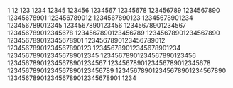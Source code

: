1
12
123
1234
12345
123456
1234567
12345678
123456789
1234567890
12345678901
123456789012
1234567890123
12345678901234
123456789012345
1234567890123456
12345678901234567
123456789012345678
1234567890123456789
12345678901234567890
123456789012345678901
1234567890123456789012
12345678901234567890123
123456789012345678901234
1234567890123456789012345
12345678901234567890123456
123456789012345678901234567
1234567890123456789012345678
12345678901234567890123456789
123456789012345678901234567890
1234567890123456789012345678901
1234
